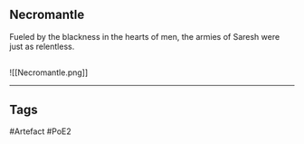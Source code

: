 ## Necromantle
Fueled by the blackness in the hearts of men,
the armies of Saresh were just as relentless.
##
![[Necromantle.png]]

---
## Tags
#Artefact
#PoE2